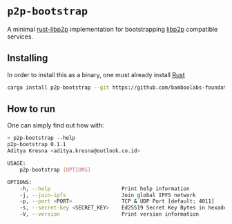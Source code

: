# `p2p-bootstrap`

A minimal [rust-libp2p](https://github.com/libp2p/rust-libp2p) implementation for bootstrapping [libp2p](https://libp2p.io/) compatible services.

## Installing

In order to install this as a binary, one must already install [Rust](https://www.rust-lang.org/tools/install)

```bash
cargo install p2p-bootstrap --git https://github.com/bamboolabs-foundation/p2p-bootstrap
```

## How to run

One can simply find out how with:

```bash
> p2p-bootstrap --help
p2p-bootstrap 0.1.1
Aditya Kresna <aditya.kresna@outlook.co.id>

USAGE:
    p2p-bootstrap [OPTIONS]

OPTIONS:
    -h, --help                       Print help information
    -j, --join-ipfs                  Join global IPFS network
    -p, --port <PORT>                TCP & UDP Port [default: 4011]
    -s, --secret-key <SECRET_KEY>    Ed25519 Secret Key Bytes in hexadecimal [default: {RANDOM}]
    -V, --version                    Print version information
```
